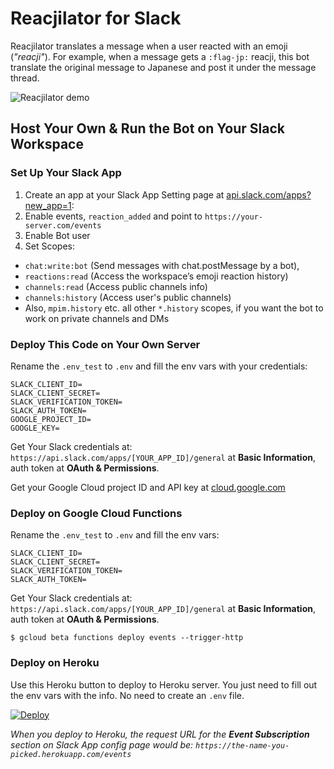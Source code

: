 # Reacjilator for Slack

Reacjilator translates a message when a user reacted with an emoji (*"reacji"*). For example, when a message gets a `:flag-jp:` reacji, this bot translate the original message to Japanese and post it under the message thread.

![Reacjilator demo](tutorial_images/reacjilator-demo.gif)



## Host Your Own & Run the Bot on Your Slack Workspace

### Set Up Your Slack App

1. Create an app at your Slack App Setting page at [api.slack.com/apps?new_app=1](https://api.slack.com/apps?new_app=1):
2. Enable events, `reaction_added` and point to `https://your-server.com/events`
3. Enable Bot user
4. Set Scopes:
  - `chat:write:bot` (Send messages with chat.postMessage by a bot),
  - `reactions:read` (Access the workspace’s emoji reaction history)
  - `channels:read` (Access public channels info)
  - `channels:history` (Access user's public channels)
  - Also, `mpim.history` etc. all other `*.history` scopes, if you want the bot to work on private channels and DMs


### Deploy This Code on Your Own Server

Rename the `.env_test` to `.env` and fill the env vars with your credentials:

```
SLACK_CLIENT_ID=
SLACK_CLIENT_SECRET=
SLACK_VERIFICATION_TOKEN=
SLACK_AUTH_TOKEN=
GOOGLE_PROJECT_ID=
GOOGLE_KEY=
```

Get Your Slack credentials at: `https://api.slack.com/apps/[YOUR_APP_ID]/general` at **Basic Information**, auth token at **OAuth & Permissions**.

Get your Google Cloud project ID and API key at [cloud.google.com](https://cloud.google.com/translate/docs/getting-started)

### Deploy on Google Cloud Functions
Rename the `.env_test` to `.env` and fill the env vars:

```
SLACK_CLIENT_ID=
SLACK_CLIENT_SECRET=
SLACK_VERIFICATION_TOKEN=
SLACK_AUTH_TOKEN=
```

Get Your Slack credentials at: `https://api.slack.com/apps/[YOUR_APP_ID]/general` at **Basic Information**, auth token at **OAuth & Permissions**.

`$ gcloud beta functions deploy events --trigger-http`

### Deploy on Heroku

Use this Heroku button to deploy to Heroku server. You just need to fill out the env vars with the info. No need to create an `.env` file.

[![Deploy](https://www.herokucdn.com/deploy/button.svg)](https://heroku.com/deploy?template=https://github.com/slackAPI/reacjilator)

*When you deploy to Heroku, the request URL for the **Event Subscription** section on Slack App config page would be: `https://the-name-you-picked.herokuapp.com/events`*
